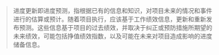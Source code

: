 > 进度更新即进度预测，指根据已有的信息和知识，对项目未来的情况和事件进行的估算或预计。随着项目执行，应该基于工作绩效信息，更新和重新发布预测。这些信息基于项目的过去绩效，并取决于纠正或预防措施所期望的未来绩效，可能包括挣值绩效指数，以及可能在未来对项目造成影响的进度储备信息。